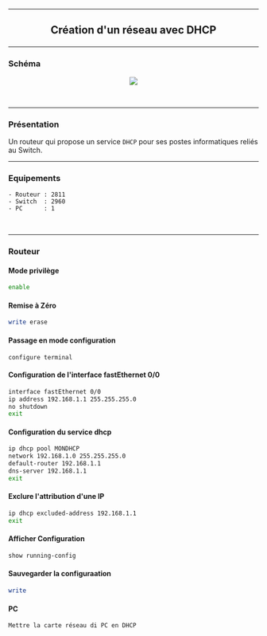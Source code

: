 ----------------------------------------------------------------------------------------------------------------------------------
## <p align='center'> Création d'un réseau avec DHCP </p>


----------------------------------------------------------------------------------------------------------------------------------
### Schéma
<p align='center'><img src='https://github.com/dexter74/Cisco/assets/35907/4ed81add-83bd-45d5-90df-6c7664c53972'> </p>
<br />


----------------------------------------------------------------------------------------------------------------------------------
### Présentation
Un routeur qui propose un service `DHCP` pour ses postes informatiques reliés au Switch. 
<br />

----------------------------------------------------------------------------------------------------------------------------------
### Equipements
```
- Routeur : 2811
- Switch  : 2960
- PC      : 1
```
<br />

----------------------------------------------------------------------------------------------------------------------------------
### Routeur
#### Mode privilège
```bash
enable

```
#### Remise à Zéro
```bash
write erase
```


#### Passage en mode configuration
```
configure terminal
```

#### Configuration de l'interface fastEthernet 0/0
```bash
interface fastEthernet 0/0
ip address 192.168.1.1 255.255.255.0
no shutdown
exit
```
#### Configuration du service dhcp
```bash
ip dhcp pool MONDHCP
network 192.168.1.0 255.255.255.0
default-router 192.168.1.1
dns-server 192.168.1.1
exit
```

#### Exclure l'attribution d'une IP
```bash
ip dhcp excluded-address 192.168.1.1
exit
```

#### Afficher Configuration
```bash
show running-config
```

#### Sauvegarder la configuraation
```bash
write
```


#### PC
```
Mettre la carte réseau di PC en DHCP
```
